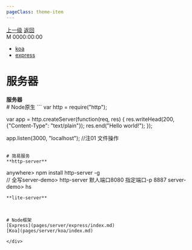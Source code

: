 ```yaml
---
pageClass: theme-item
---
```

<div class="extend-header">
    <div class="info">
        <div class="record">
            <a class="back" href="./">上一级</a>
            <a class="back" href="./">返回</a>
        </div>        
        <div class="mini">
            <span>M 0000:00:00</span>
        </div>
    </div>
    <div class="content"><div class="custom-block links">
<ul class="desc">
<li><a href="/node/koa">koa</a></li>
<li><a href="/node/express">express</a></li>
</ul>
</div></div>
</div>
<div class="content-header">
<h1>服务器</h1><strong>服务器</strong>
</div>
<div class="static-content">
# Node原生
```
var http = require("http");

var app = http.createServer(function(req, res) {
res.writeHead(200, {"Content-Type": "text/plain"});
res.end("Hello world!");
});

app.listen(3000, "localhost");
//注01 文件操作
```

# 简易服务
**http-server**
  ```
  anywhere> npm install http-server -g  
  // 全写server-demo> http-server 默人端口8080 指定端口-p 8887
  server-demo> hs
  ```
**lite-server**



# Node框架
[Express](pages/server/express/index.md)
[Koa](pages/server/koa/index.md)

</div>